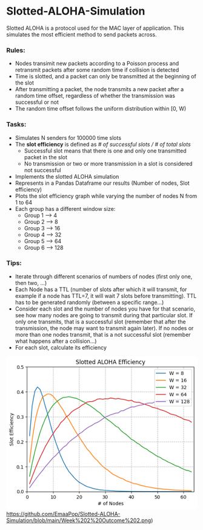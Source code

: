 # Slotted-ALOHA-Simulation
Slotted ALOHA is a protocol used for the MAC layer of application. This simulates the most efficient method to send packets across. 

### Rules:

* Nodes transimit new packets according to a Poisson process and retransmit packets after some random time if collision is detected
* Time is slotted, and a packet can only be transmitted at the beginning of the slot
* After transmitting a packet, the node transmits a new packet after a random time offset, regardless of whether the transmission was successful or not
* The random time offset follows the uniform distribution within [0, W)

### Tasks:

* Simulates N senders for 100000 time slots
* The **slot efficiency** is defined as *# of successful slots / # of total slots*
  * Successful slot means that there is one and only one transmitted packet in the slot
  * No transmission or two or more transmission in a slot is considered not successful
* Implements the slotted ALOHA simulation
* Represents in a Pandas Dataframe our results (Number of nodes, Slot efficiency)
* Plots the slot efficiency graph while varying the number of nodes N from 1 to 64
* Each group has a different window size:
    * Group 1 --> 4
    * Group 2 --> 8
    * Group 3 --> 16
    * Group 4 --> 32
    * Group 5 --> 64
    * Group 6 --> 128

### Tips:

* Iterate through different scenarios of numbers of nodes (first only one, then two, ...)
* Each Node has a TTL (number of slots after which it will transmit, for example if a node has TTL=7, it will wait 7 slots before transmitting). TTL has to be generated randomly (between a specific range...)
* Consider each slot and the number of nodes you have for that scenario, see how many nodes are going to transmit during that particular slot. If only one transmits, that is a successful slot (remember that after the transmission, the node may want to transmit again later). If no nodes or more than one nodes transmit, that is a not successful slot (remember what happens after a collision...)
* For each slot, calculate its efficiency


![](https://github.com/EmaaPop/Slotted-ALOHA-Simulation/blob/main/Week%202%20Outcome%202.png)https://github.com/EmaaPop/Slotted-ALOHA-Simulation/blob/main/Week%202%20Outcome%202.png)

